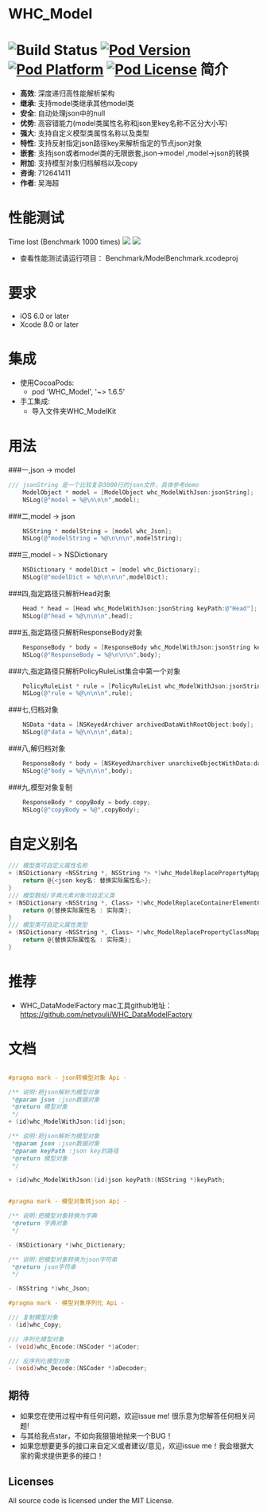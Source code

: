 WHC_Model
==============
![Build Status](https://api.travis-ci.org/netyouli/WHC_Model.svg?branch=master)
[![Pod Version](http://img.shields.io/cocoapods/v/WHC_Model.svg?style=flat)](http://cocoadocs.org/docsets/WHC_Model/)
[![Pod Platform](http://img.shields.io/cocoapods/p/WHC_Model.svg?style=flat)](http://cocoadocs.org/docsets/WHC_Model/)
[![Pod License](http://img.shields.io/cocoapods/l/WHC_Model.svg?style=flat)](https://opensource.org/licenses/MIT)
简介
==============
- **高效**: 深度递归高性能解析架构
- **继承**: 支持model类继承其他model类
- **安全**: 自动处理json中的null
- **优势**: 高容错能力(model类属性名称和json里key名称不区分大小写)
- **强大**: 支持自定义模型类属性名称以及类型
- **特性**: 支持反射指定json路径key来解析指定的节点json对象
- **嵌套**: 支持json或者model类的无限嵌套,json->model ,model->json的转换
- **附加**: 支持模型对象归档解档以及copy
- **咨询**: 712641411
- **作者**: 吴海超

性能测试
==============
Time lost (Benchmark 1000 times)
<img src = "https://github.com/netyouli/WHC_Model/blob/master/Result/b.png">
<img src = "https://github.com/netyouli/WHC_Model/blob/master/Result/a.png">

* 查看性能测试请运行项目： Benchmark/ModelBenchmark.xcodeproj 

要求
==============
* iOS 6.0 or later
* Xcode 8.0 or later

集成
==============
* 使用CocoaPods:
  -  pod 'WHC_Model', '~> 1.6.5'
* 手工集成:
  -  导入文件夹WHC_ModelKit

用法
==============

###一,json -> model
```Objective-C
/// jsonString 是一个比较复杂3000行的json文件，具体参考demo
    ModelObject * model = [ModelObject whc_ModelWithJson:jsonString];
    NSLog(@"model = %@\n\n\n",model);
```

###二,model -> json
```Objective-C
    NSString * modelString = [model whc_Json];
    NSLog(@"modelString = %@\n\n\n",modelString);
```

###三,model - > NSDictionary
```Objective-C
    NSDictionary * modelDict = [model whc_Dictionary];
    NSLog(@"modelDict = %@\n\n\n",modelDict);
```

###四,指定路径只解析Head对象
```Objective-C
    Head * head = [Head whc_ModelWithJson:jsonString keyPath:@"Head"];
    NSLog(@"head = %@\n\n\n",head);
```

###五,指定路径只解析ResponseBody对象
```Objective-C
    ResponseBody * body = [ResponseBody whc_ModelWithJson:jsonString keyPath:@"ResponseBody"];
    NSLog(@"ResponseBody = %@\n\n\n",body);
```

###六,指定路径只解析PolicyRuleList集合中第一个对象
```Objective-C
    PolicyRuleList * rule = [PolicyRuleList whc_ModelWithJson:jsonString keyPath:@"ResponseBody.PolicyRuleList[0]"];
    NSLog(@"rule = %@\n\n\n",rule);
```
###七,归档对象
```Objective-C
    NSData *data = [NSKeyedArchiver archivedDataWithRootObject:body];
    NSLog(@"data = %@\n\n\n",data);
```

###八,解归档对象
```Objective-C
    ResponseBody * body = [NSKeyedUnarchiver unarchiveObjectWithData:data];
    NSLog(@"body = %@\n\n\n",body);
```
###九,模型对象复制
```Objective-C
    ResponseBody * copyBody = body.copy;
    NSLog(@"copyBody = %@",copyBody);
```
自定义别名
==============
```Objective-C
/// 模型类可自定义属性名称
+ (NSDictionary <NSString *, NSString *> *)whc_ModelReplacePropertyMapper {
    return @{<json key名: 替换实际属性名>};
}
/// 模型数组/字典元素对象可自定义类
+ (NSDictionary <NSString *, Class> *)whc_ModelReplaceContainerElementClassMapper {
    return @{替换实际属性名 : 实际类};
}
/// 模型类可自定义属性类型
+ (NSDictionary <NSString *, Class> *)whc_ModelReplacePropertyClassMapper {
    return @{替换实际属性名 : 实际类};
}
```

推荐
==============
- WHC_DataModelFactory mac工具github地址：https://github.com/netyouli/WHC_DataModelFactory

文档
==============
```Objective-C

#pragma mark - json转模型对象 Api -

/** 说明:把json解析为模型对象
 *@param json :json数据对象
 *@return 模型对象
 */
+ (id)whc_ModelWithJson:(id)json;

/** 说明:把json解析为模型对象
 *@param json :json数据对象
 *@param keyPath :json key的路径
 *@return 模型对象
 */

+ (id)whc_ModelWithJson:(id)json keyPath:(NSString *)keyPath;


#pragma mark - 模型对象转json Api -

/** 说明:把模型对象转换为字典
 *@return 字典对象
 */

- (NSDictionary *)whc_Dictionary;

/** 说明:把模型对象转换为json字符串
 *@return json字符串
 */

- (NSString *)whc_Json;

#pragma mark - 模型对象序列化 Api -

/// 复制模型对象
- (id)whc_Copy;

/// 序列化模型对象
- (void)whc_Encode:(NSCoder *)aCoder;

/// 反序列化模型对象
- (void)whc_Decode:(NSCoder *)aDecoder;
```
## <a id="期待"></a>期待

- 如果您在使用过程中有任何问题，欢迎issue me! 很乐意为您解答任何相关问题!
- 与其给我点star，不如向我狠狠地抛来一个BUG！
- 如果您想要更多的接口来自定义或者建议/意见，欢迎issue me！我会根据大家的需求提供更多的接口！

## Licenses
All source code is licensed under the MIT License.
